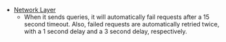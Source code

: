  - [Network Layer](https://facebook.github.io/relay/docs/guides-network-layer.html)
    - When it sends queries, it will automatically fail requests after a 15 second timeout. Also, failed requests are automatically retried twice, with a 1 second delay and a 3 second delay, respectively.
